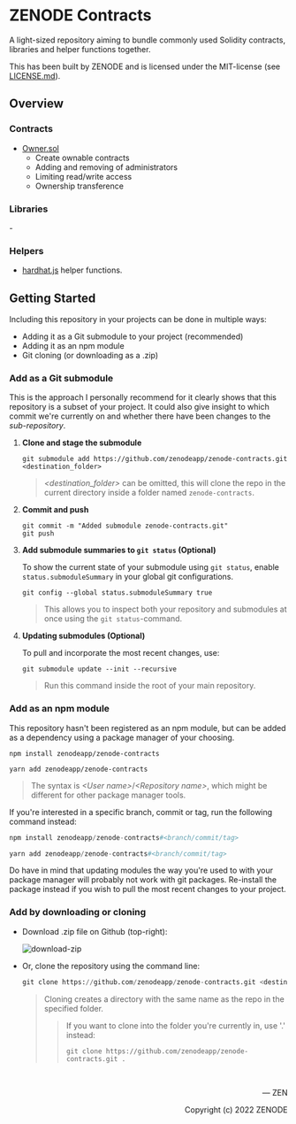 # ZENODE Contracts

A light-sized repository aiming to bundle commonly used Solidity contracts, libraries and helper functions together.

This has been built by ZENODE and is licensed under the MIT-license (see [LICENSE.md](./LICENSE.md)).

## Overview

### Contracts

- [Owner.sol](contracts/base/Owner.sol)
  - Create ownable contracts
  - Adding and removing of administrators
  - Limiting read/write access
  - Ownership transference

### Libraries

\-

### Helpers

- [hardhat.js](helpers/hardhat.js) helper functions.

## Getting Started

Including this repository in your projects can be done in multiple ways:

- Adding it as a Git submodule to your project (recommended)
- Adding it as an npm module
- Git cloning (or downloading as a .zip)

### Add as a Git submodule

This is the approach I personally recommend for it clearly shows that this repository is a subset of your project. It could also give insight to which commit we're currently on and whether there have been changes to the <i>sub-repository</i>.

1. **Clone and stage the submodule**

   ```
   git submodule add https://github.com/zenodeapp/zenode-contracts.git <destination_folder>
   ```

   > <i>\<destination_folder\></i> can be omitted, this will clone the repo in the current directory inside a folder named `zenode-contracts`.

2. **Commit and push**

   ```
   git commit -m "Added submodule zenode-contracts.git"
   git push
   ```

3. **Add submodule summaries to `git status` (Optional)**

   To show the current state of your submodule using `git status`, enable `status.submoduleSummary` in your global git configurations.

   ```
   git config --global status.submoduleSummary true
   ```

   > This allows you to inspect both your repository and submodules at once using the `git status`-command.

4. **Updating submodules (Optional)**

   To pull and incorporate the most recent changes, use:

   ```
   git submodule update --init --recursive
   ```

   > Run this command inside the root of your main repository.

### Add as an npm module

This repository hasn't been registered as an npm module, but can be added as a dependency using a package manager of your choosing.

```
npm install zenodeapp/zenode-contracts
```

```
yarn add zenodeapp/zenode-contracts
```

> The syntax is <i>\<User name\></i>/<i>\<Repository name\></i>, which might be different for other package manager tools.

If you're interested in a specific branch, commit or tag, run the following command instead:

```python
npm install zenodeapp/zenode-contracts#<branch/commit/tag>
```

```python
yarn add zenodeapp/zenode-contracts#<branch/commit/tag>
```

Do have in mind that updating modules the way you're used to with your package manager will probably not work with git packages. Re-install the package instead if you wish to pull the most recent changes to your project.

### Add by downloading or cloning

- Download .zip file on Github (top-right):

  ![download-zip](https://user-images.githubusercontent.com/108588903/197370992-61d208c4-bd61-47c2-a5d3-00b00300efcd.png)

- Or, clone the repository using the command line:

  ```python
  git clone https://github.com/zenodeapp/zenode-contracts.git <destination_folder>
  ```

  > Cloning creates a directory with the same name as the repo in the specified folder.
  >
  > > If you want to clone into the folder you're currently in, use '.' instead:
  > >
  > > ```
  > > git clone https://github.com/zenodeapp/zenode-contracts.git .
  > > ```

<br>

<p align="right">— ZEN</p>
<p align="right">Copyright (c) 2022 ZENODE</p>
